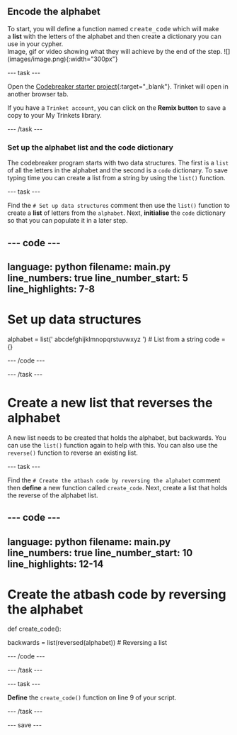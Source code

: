 ## Encode the alphabet

<div style="display: flex; flex-wrap: wrap">
<div style="flex-basis: 200px; flex-grow: 1; margin-right: 15px;">
To start, you will define a function named <kbd>create_code</kbd> which will make a <b>list</b> with the letters of the alphabet and then create a dictionary you can use in your cypher.
</div>
<div>
Image, gif or video showing what they will achieve by the end of the step. ![](images/image.png){:width="300px"}
</div>
</div>

--- task ---

Open the [Codebreaker starter project](https://trinket.io/python/0eb6b467c0){:target="_blank"}. Trinket will open in another browser tab. 

If you have a `Trinket account`, you can click on the **Remix button** to save a copy to your My Trinkets library.

--- /task ---
### Set up the alphabet list and the code dictionary

The codebreaker program starts with two data structures. The first is a `list` of all the letters in the alphabet and the second is a `code` dictionary. To save typing time you can create a list from a string by using the `list()` function.  

<!--- I want an ingredient here that describes how the list function works. I don't know how to make one -->
--- task ---

Find the `# Set up data structures` comment then use the `list()` function to create a **list** of letters from the `alphabet`. Next, **initialise** the `code` dictionary so that you can populate it in a later step.  

--- code ---
---
language: python
filename: main.py
line_numbers: true
line_number_start: 5 
line_highlights: 7-8
---
# Set up data structures 

alphabet = list(' abcdefghijklmnopqrstuvwxyz ') # List from a string
code = {}

--- /code ---

--- /task ---

# Create a new list that reverses the alphabet

A new list needs to be created that holds the alphabet, but backwards. You can use the `list()` function again to help with this. You can also use the `reverse()` function to reverse an existing list. 

--- task ---

Find the `# Create the atbash code by reversing the alphabet` comment then **define** a new function called `create_code`. Next, create a list that holds the reverse of the alphabet list. 

--- code ---
---
language: python
filename: main.py
line_numbers: true
line_number_start: 10 
line_highlights: 12-14
---
# Create the atbash code by reversing the alphabet

def create_code():
  
  backwards = list(reversed(alphabet)) # Reversing a list

--- /code ---

--- /task ---





--- task ---

**Define** the `create_code()` function on line 9 of your script. 

--- /task ---

--- save ---
